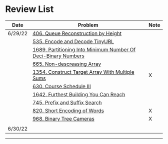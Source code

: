 # Review List

| Date    |  Problem                  |  Note  |
| ------  | ------------------------  | ------ |
| 6/29/22 | [406. Queue Reconstruction by Height](https://leetcode.cn/problems/queue-reconstruction-by-height/) |      |
|         | [535. Encode and Decode TinyURL](https://leetcode.cn/problems/encode-and-decode-tinyurl/) |           |
|         | [1689. Partitioning Into Minimum Number Of Deci-Binary Numbers](https://leetcode.cn/problems/partitioning-into-minimum-number-of-deci-binary-numbers/) |        |
|         | [665. Non-descreasing Array](https://leetcode.cn/problems/non-decreasing-array/) |         |
|         | [1354. Construct Target Array With Multiple Sums](https://leetcode.cn/problems/construct-target-array-with-multiple-sums/) |  X     |
|         | [630. Course Schedule III](https://leetcode.cn/problems/course-schedule-iii/) |   |
|         | [1642. Furthest Building You Can Reach](https://leetcode.com/problems/furthest-building-you-can-reach/) |    |
|        | [745. Prefix and Suffix Search](https://leetcode.cn/problems/prefix-and-suffix-search/) |  |
|        | [820. Short Encoding of Words](https://leetcode.cn/problems/short-encoding-of-words/) | X |
|        | [968. Binary Tree Cameras](https://leetcode.cn/problems/binary-tree-cameras/) | X |
| | | |
|6/30/22 | | |


---